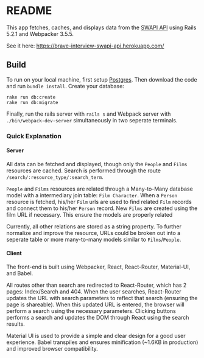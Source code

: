 # README

This app fetches, caches, and displays data from the [SWAPI API](https://swapi.co/) using Rails 5.2.1 and Webpacker 3.5.5.

See it here: https://brave-interview-swapi-api.herokuapp.com/

## Build

To run on your local machine, first setup [Postgres](https://www.digitalocean.com/community/tutorials/how-to-install-and-use-postgresql-on-ubuntu-18-04). Then download the code and run `bundle install`. Create your database:

```
rake run db:create
rake run db:migrate
```

Finally, run the rails server with `rails s` and Webpack server with `./bin/webpack-dev-server` simultaneously in two seperate terminals.

### Quick Explanation

#### Server

All data can be fetched and displayed, though only the `People` and `Films` resources are cached. Search is performed through the route `/search/:resource_type/:search_term`. 

`People` and `Films` resources are related through a Many-to-Many database model with a intermediary join table: `Film Character`. When a `Person` resource is fetched, his/her `Film` urls are used to find related `Film` records and connect them to his/her `Person` record. New `Films` are created using the film URL if necessary. This ensure the models are properly related

Currently, all other relations are stored as a string property. To further normalize and improve the resource, URLs  could be broken out into a seperate table or more many-to-many models similar to `Films`/`People`.

#### Client

The front-end is built using Webpacker, React, React-Router, Material-UI, and Babel.

All routes other than search are redirected to React-Router, which has 2 pages: Index/Search and 404.
When the user searches, React-Router updates the URL with search parameters to reflect that search (ensuring the page is shareable). 
When this updated URL is entered, the browser will perform a search using the necessary parameters.
Clicking buttons performs a search and updates the DOM through React using the search results.

Material UI is used to provide a simple and clear design for a good user experience. 
Babel transpiles and ensures minification (~1.6KB in production) and improved browser compatibility.